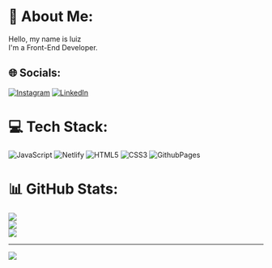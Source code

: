 # 💫 About Me:
Hello, my name is luiz<br>I'm a Front-End Developer.


## 🌐 Socials:
[![Instagram](https://img.shields.io/badge/Instagram-%23E4405F.svg?logo=Instagram&logoColor=white)](https://instagram.com/https://www.instagram.com/luizc.f.c/) [![LinkedIn](https://img.shields.io/badge/LinkedIn-%230077B5.svg?logo=linkedin&logoColor=white)](https://linkedin.com/in/https://www.linkedin.com/in/luiz-carlos-figueiredo-368922303/) 

# 💻 Tech Stack:
![JavaScript](https://img.shields.io/badge/javascript-%23323330.svg?style=for-the-badge&logo=javascript&logoColor=%23F7DF1E) ![Netlify](https://img.shields.io/badge/netlify-%23000000.svg?style=for-the-badge&logo=netlify&logoColor=#00C7B7) ![HTML5](https://img.shields.io/badge/html5-%23E34F26.svg?style=for-the-badge&logo=html5&logoColor=white) ![CSS3](https://img.shields.io/badge/css3-%231572B6.svg?style=for-the-badge&logo=css3&logoColor=white) ![GithubPages](https://img.shields.io/badge/github%20pages-121013?style=for-the-badge&logo=github&logoColor=white)
# 📊 GitHub Stats:
![](https://github-readme-stats.vercel.app/api?username=LuizCFigueiredo&theme=midnight-purple&hide_border=false&include_all_commits=false&count_private=false)<br/>
![](https://github-readme-streak-stats.herokuapp.com/?user=LuizCFigueiredo&theme=midnight-purple&hide_border=false)<br/>
![](https://github-readme-stats.vercel.app/api/top-langs/?username=LuizCFigueiredo&theme=midnight-purple&hide_border=false&include_all_commits=false&count_private=false&layout=compact)

---
[![](https://visitcount.itsvg.in/api?id=LuizCFigueiredo&icon=2&color=0)](https://visitcount.itsvg.in)

<!-- Proudly created with GPRM ( https://gprm.itsvg.in ) -->
